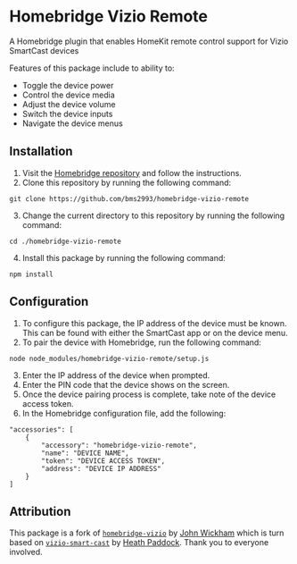 # Homebridge Vizio Remote
A Homebridge plugin that enables HomeKit remote control support for Vizio SmartCast devices

Features of this package include to ability to:
- Toggle the device power
- Control the device media
- Adjust the device volume
- Switch the device inputs
- Navigate the device menus

## Installation
1) Visit the [Homebridge repository](https://github.com/nfarina/homebridge) and follow the instructions.
2) Clone this repository by running the following command:
````
git clone https://github.com/bms2993/homebridge-vizio-remote
````
3) Change the current directory to this repository by running the following command:
````
cd ./homebridge-vizio-remote
````
4) Install this package by running the following command:
````
npm install
````

## Configuration
1) To configure this package, the IP address of the device must be known. This can be found with either the SmartCast app or on the device menu.
2) To pair the device with Homebridge, run the following command:
````
node node_modules/homebridge-vizio-remote/setup.js
````
3) Enter the IP address of the device when prompted.
4) Enter the PIN code that the device shows on the screen. 
5) Once the device pairing process is complete, take note of the device access token.
6) In the Homebridge configuration file, add the following:
````
"accessories": [
    {
        "accessory": "homebridge-vizio-remote",
        "name": "DEVICE NAME",
        "token": "DEVICE ACCESS TOKEN",
        "address": "DEVICE IP ADDRESS"
    }
]
````

## Attribution
This package is a fork of [`homebridge-vizio`](https://github.com/johnwickham/homebridge-vizio) by [John Wickham](https://github.com/johnwickham) which is turn based on [`vizio-smart-cast`](https://github.com/heathbar/vizio-smart-cast/blob/master/README.md) by [Heath Paddock](https://github.com/heathbar). Thank you to everyone involved.
